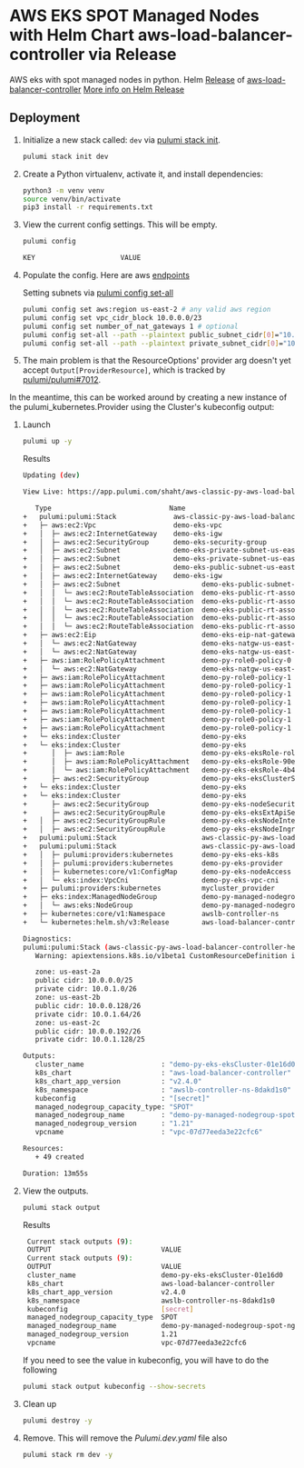 # AWS EKS SPOT Managed Nodes with Helm Chart aws-load-balancer-controller via Release

AWS eks with spot managed nodes in python.  Helm [Release](https://www.pulumi.com/registry/packages/kubernetes/api-docs/helm/v3/) of [aws-load-balancer-controller](https://artifacthub.io/packages/helm/aws/aws-load-balancer-controller)
[More info on Helm Release](https://www.pulumi.com/blog/full-access-to-helm-features-through-new-helm-release-resource-for-kubernetes/)

## Deployment

1. Initialize a new stack called: `dev` via [pulumi stack init](https://www.pulumi.com/docs/reference/cli/pulumi_stack_init/).

   ```bash
   pulumi stack init dev
   ```

1. Create a Python virtualenv, activate it, and install dependencies:
   ```bash
   python3 -m venv venv
   source venv/bin/activate
   pip3 install -r requirements.txt
   ```

1. View the current config settings. This will be empty.

   ```bash
   pulumi config
   ```

   ```bash
   KEY                     VALUE
   ```

1. Populate the config.  Here are aws [endpoints](https://docs.aws.amazon.com/general/latest/gr/rande.html)

   Setting subnets via [pulumi config set-all](https://www.pulumi.com/docs/reference/cli/pulumi_config_set-all/)

   ```bash
   pulumi config set aws:region us-east-2 # any valid aws region
   pulumi config set vpc_cidr_block 10.0.0.0/23
   pulumi config set number_of_nat_gateways 1 # optional
   pulumi config set-all --path --plaintext public_subnet_cidr[0]="10.0.0.0/25" --plaintext public_subnet_cidr[1]="10.0.0.128/26" --plaintext public_subnet_cidr[2]="10.0.0.192/26"
   pulumi config set-all --path --plaintext private_subnet_cidr[0]="10.0.1.0/26" --plaintext private_subnet_cidr[1]="10.0.1.64/26" --plaintext private_subnet_cidr[2]="10.0.1.128/25"
   ```

1. The main problem is that the ResourceOptions' provider arg doesn't yet accept `Output[ProviderResource]`, which is tracked by [pulumi/pulumi#7012](https://github.com/pulumi/pulumi/issues/7012).

In the meantime, this can be worked around by creating a new instance of the pulumi_kubernetes.Provider using the Cluster's kubeconfig output:



1. Launch

   ```bash
   pulumi up -y
   ```

   Results
   ```bash
   Updating (dev)

   View Live: https://app.pulumi.com/shaht/aws-classic-py-aws-load-balancer-controller-helm-release/dev/updates/4

      Type                             Name                                                          Status       
   +   pulumi:pulumi:Stack              aws-classic-py-aws-load-balancer-controller-helm-release-dev  creating.    
   +   ├─ aws:ec2:Vpc                   demo-eks-vpc                                                  created      
   +   │  ├─ aws:ec2:InternetGateway    demo-eks-igw                                                  creating     
   +   │  ├─ aws:ec2:SecurityGroup      demo-eks-security-group                                       creating     
   +   │  ├─ aws:ec2:Subnet             demo-eks-private-subnet-us-east-2a                            creating     
   +   │  ├─ aws:ec2:Subnet             demo-eks-private-subnet-us-east-2b                            creating     
   +   │  ├─ aws:ec2:Subnet             demo-eks-public-subnet-us-east-2b                             creating     
   +   │  ├─ aws:ec2:InternetGateway    demo-eks-igw                                                  created      
   +   │  ├─ aws:ec2:Subnet                    demo-eks-public-subnet-us-east-2c                             created      
   +   │  │  └─ aws:ec2:RouteTableAssociation  demo-eks-public-rt-association-us-east-2c                     creating     
   +   │  │  └─ aws:ec2:RouteTableAssociation  demo-eks-public-rt-association-us-east-2c                     creating.    
   +   │  │  └─ aws:ec2:RouteTableAssociation  demo-eks-public-rt-association-us-east-2a                     creating..   
   +   │  │  └─ aws:ec2:RouteTableAssociation  demo-eks-public-rt-association-us-east-2a                     creating...  
   +   │  │  └─ aws:ec2:RouteTableAssociation  demo-eks-public-rt-association-us-east-2a                     creating     
   +   ├─ aws:ec2:Eip                          demo-eks-eip-nat-gateway-us-east-2a                           created      
   +   │  └─ aws:ec2:NatGateway                demo-eks-natgw-us-east-2a                                     creating     
   +   │  └─ aws:ec2:NatGateway                demo-eks-natgw-us-east-2a                                     creating..   
   +   ├─ aws:iam:RolePolicyAttachment         demo-py-role0-policy-0                                        created      
   +   │  └─ aws:ec2:NatGateway                demo-eks-natgw-us-east-2a                                     creating...  
   +   ├─ aws:iam:RolePolicyAttachment         demo-py-role0-policy-1                                        created      
   +   ├─ aws:iam:RolePolicyAttachment         demo-py-role0-policy-1                                        created      
   +   ├─ aws:iam:RolePolicyAttachment         demo-py-role0-policy-1                                        created      
   +   ├─ aws:iam:RolePolicyAttachment         demo-py-role0-policy-1                                        created      
   +   ├─ aws:iam:RolePolicyAttachment         demo-py-role0-policy-1                                        created      
   +   ├─ aws:iam:RolePolicyAttachment         demo-py-role0-policy-1                                        created      
   +   ├─ aws:iam:RolePolicyAttachment         demo-py-role0-policy-1                                        created      
   +   └─ eks:index:Cluster                    demo-py-eks                                                   creating..   
   +   └─ eks:index:Cluster                    demo-py-eks                                                   creating.    
   +      │  ├─ aws:iam:Role                   demo-py-eks-eksRole-role                                      created      
   +      │  ├─ aws:iam:RolePolicyAttachment   demo-py-eks-eksRole-90eb1c99                                  created      
   +      │  └─ aws:iam:RolePolicyAttachment   demo-py-eks-eksRole-4b490823                                  created      
   +      ├─ aws:ec2:SecurityGroup             demo-py-eks-eksClusterSecurityGroup                           created      
   +   └─ eks:index:Cluster                    demo-py-eks                                                   creating.    
   +   └─ eks:index:Cluster                    demo-py-eks                                                   created      
   +      ├─ aws:ec2:SecurityGroup             demo-py-eks-nodeSecurityGroup                                 created      
   +      ├─ aws:ec2:SecurityGroupRule         demo-py-eks-eksExtApiServerClusterIngressRule                 created      
   +   │  ├─ aws:ec2:SecurityGroupRule         demo-py-eks-eksNodeInternetEgressRule                         created      
   +   │  ├─ aws:ec2:SecurityGroupRule         demo-py-eks-eksNodeIngressRule                                created      
   +   pulumi:pulumi:Stack                     aws-classic-py-aws-load-balancer-controller-helm-release-dev  creating     Warning: apiextensions.
   +   pulumi:pulumi:Stack                     aws-classic-py-aws-load-balancer-controller-helm-release-dev  creating..   Warning: apiextensions.
   +   │  ├─ pulumi:providers:kubernetes       demo-py-eks-eks-k8s                                           created      
   +   │  ├─ pulumi:providers:kubernetes       demo-py-eks-provider                                          created     
   +   │  ├─ kubernetes:core/v1:ConfigMap      demo-py-eks-nodeAccess                                        created     
   +   │  └─ eks:index:VpcCni                  demo-py-eks-vpc-cni                                           created     
   +   ├─ pulumi:providers:kubernetes          mycluster_provider                                            created     
   +   ├─ eks:index:ManagedNodeGroup           demo-py-managed-nodegroup-spot-ng0                            created     
   +   │  └─ aws:eks:NodeGroup                 demo-py-managed-nodegroup-spot-ng0                            created     
   +   ├─ kubernetes:core/v1:Namespace         awslb-controller-ns                                           created     
   +   └─ kubernetes:helm.sh/v3:Release        aws-load-balancer-controller                                  created     
   
   Diagnostics:
   pulumi:pulumi:Stack (aws-classic-py-aws-load-balancer-controller-helm-release-dev):
      Warning: apiextensions.k8s.io/v1beta1 CustomResourceDefinition is deprecated in v1.16+, unavailable in v1.22+; use apiextensions.k8s.io/v1 CustomResourceDefinition
   
      zone: us-east-2a
      public cidr: 10.0.0.0/25
      private cidr: 10.0.1.0/26
      zone: us-east-2b
      public cidr: 10.0.0.128/26
      private cidr: 10.0.1.64/26
      zone: us-east-2c
      public cidr: 10.0.0.192/26
      private cidr: 10.0.1.128/25
   
   Outputs:
      cluster_name                   : "demo-py-eks-eksCluster-01e16d0"
      k8s_chart                      : "aws-load-balancer-controller"
      k8s_chart_app_version          : "v2.4.0"
      k8s_namespace                  : "awslb-controller-ns-8dakd1s0"
      kubeconfig                     : "[secret]"
      managed_nodegroup_capacity_type: "SPOT"
      managed_nodegroup_name         : "demo-py-managed-nodegroup-spot-ng0-b659a06"
      managed_nodegroup_version      : "1.21"
      vpcname                        : "vpc-07d77eeda3e22cfc6"

   Resources:
      + 49 created

   Duration: 13m55s
   ```

1. View the outputs.
   ```bash
   pulumi stack output
   ```

   Results
   ```bash
    Current stack outputs (9):
    OUTPUT                           VALUE
    Current stack outputs (9):
    OUTPUT                           VALUE
    cluster_name                     demo-py-eks-eksCluster-01e16d0
    k8s_chart                        aws-load-balancer-controller
    k8s_chart_app_version            v2.4.0
    k8s_namespace                    awslb-controller-ns-8dakd1s0
    kubeconfig                       [secret]
    managed_nodegroup_capacity_type  SPOT
    managed_nodegroup_name           demo-py-managed-nodegroup-spot-ng0-b659a06
    managed_nodegroup_version        1.21
    vpcname                          vpc-07d77eeda3e22cfc6
   ```

   If you need to see the value in kubeconfig, you will have to do the following
   ```bash
   pulumi stack output kubeconfig --show-secrets
   ```

1. Clean up
   ```bash
   pulumi destroy -y
   ```

1. Remove.  This will remove the *Pulumi.dev.yaml* file also
   ```bash
   pulumi stack rm dev -y
   ```